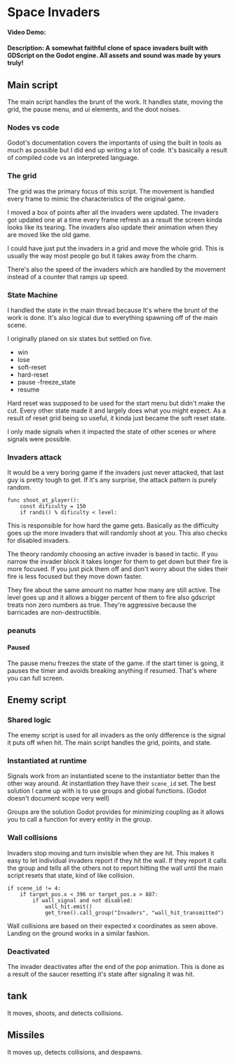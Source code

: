 # Space Invaders
#### Video Demo: <Insert video here.>
#### Description: A somewhat faithful clone of space invaders built with GDScript on the Godot engine. All assets and sound was made by yours truly!

## Main script
The main script handles the brunt of the work. It handles state, moving the grid, the pause menu, and ui elements, and the doot noises.

### Nodes vs code
Godot's documentation covers the importants of using the built in tools as much as possible but I did end up writing a lot of code. It's basically a result of compiled code vs an interpreted language.

### The grid
The grid was the primary focus of this script. The movement is handled every frame to mimic the characteristics of the original game.

I moved a box of points after all the invaders were updated. The invaders got updated one at a time every frame refresh as a result the screen kinda looks like its tearing. The invaders also update their animation when they are moved like the old game.

I could have just put the invaders in a grid and move the whole grid. This is usually the way most people go but it takes away from the charm.

There's also the speed of the invaders which are handled by the movement instead of a counter that ramps up speed. 

### State Machine
I handled the state in the main thread because It's where the brunt of the work is done. It's also logical due to everything spawning off of the main scene.

I originally planed on six states but settled on five.
- win
- lose
- soft-reset
- hard-reset
- pause -freeze_state
- resume

Hard reset was supposed to be used for the start menu but didn't make the cut. Every other state made it and largely does what you might expect. As a result of reset grid being so useful, it kinda just became the soft reset state.

I only made signals when it impacted the state of other scenes or where signals were possible.

### Invaders attack
It would be a very boring game if the invaders just never attacked, that last guy is pretty tough to get. If it's any surprise, the attack pattern is purely random.

```GDScript
func shoot_at_player():
	const dificulty = 150
	if randi() % dificulty < level:
```
This is responsible for how hard the game gets. Basically as the difficulty goes up the more invaders that will randomly shoot at you. This also checks for disabled invaders.

The theory randomly choosing an active invader is based in tactic. If you narrow the invader block it takes longer for them to get down but their fire is more focused. If you just pick them off and don't worry about the sides their fire is less focused but they move down faster.

They fire about the same amount no matter how many are still active. The level goes up and it allows a bigger percent of them to fire also gdscript treats non zero numbers as true. They're aggressive because the barricades are non-destructible.

### peanuts
#### Paused
The pause menu freezes the state of the game. if the start timer is going, it pauses the timer and avoids breaking anything if resumed. That's where you can full screen.

## Enemy script
### Shared logic
The enemy script is used for all invaders as the only difference is the signal it puts off when hit. The main script handles the grid, points, and state.

### Instantiated at runtime
Signals work from an instantiated scene to the instantiator better than the other way around. At instantiation they have their `scene_id` set. The best solution I came up with is to use groups and global functions. (Godot doesn't document scope very well)

Groups are the solution Godot provides for minimizing coupling as it allows you to call a function for every entity in the group.

### Wall collisions
Invaders stop moving and turn invisible when they are hit. This makes it easy to let individual invaders report if they hit the wall. If they report it calls the group and tells all the others not to report hitting the wall until the main script resets that state, kind of like collision.

```GDScript
if scene_id != 4:
    if target_pos.x < 396 or target_pos.x > 887:
    	if wall_signal and not disabled:
    		wall_hit.emit()
    		get_tree().call_group("Invaders", "wall_hit_transmitted")
```

Wall collisions are based on their expected x coordinates as seen above. Landing on the ground works in a similar fashion. 

### Deactivated
The invader deactivates after the end of the pop animation. This is done as a result of the saucer resetting it's state after signaling it was hit.

## tank
It moves, shoots, and detects collisions.

## Missiles
It moves up, detects collisions, and despawns.